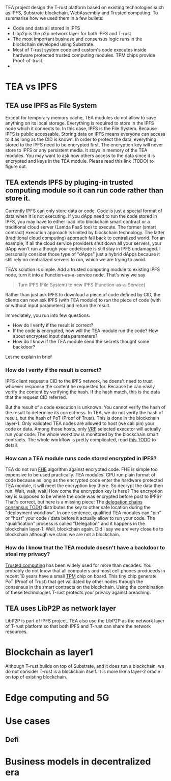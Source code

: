 TEA project design the T-rust platform based on existing technologies such as IPFS, Substrate blockchain, WebAssembly and Trusted computing. To summarise how we used them in a few bullets:
- Code and data all stored in IPFS
- Libp2p is the p2p network layer for both IPFS and T-rust
- The most important businese and consensus logic runs in the blockchain developed using Substrate.
- Most of T-rust system code and custom's code executes inside hardware protected trusted computing modules. TPM chips provide Proof-of-trust.
- 
# TEA vs IPFS
## TEA use IPFS as File System
Except for temporary memory cache, TEA modules do not allow to save anything on its local storage. Everything is required to store in the IPFS node which it connects to.
In this case, IPFS is the File System. Because IPFS is public accessable. Storing data on IPFS means everyone can access to it as long as the CID is known. In order to protect the data, everything stored to the IPFS need to be encrypted first. The encryption key will never store to IPFS or any persistent media. It stays in memory of the TEA modules. You may want to ask how others access to the data since it is encrypted and keys in the TEA module. Please read this link (TODO) to figure out.

## TEA extends IPFS by pluging-in trusted computing module so it can run code rather than store it.
Currently IPFS can only store data or code. Code is just a special format of data when it is not executing. If you dApp need to run the code stored in IPFS, you may have to either load into blockchain smart contract or a traditional cloud server (Lamda FaaS too) to execute. The former (smart contract) execution approach is limited by blockchain technology. The latter (traditional cloud computing) approach fall back to centralized world. For an example, if all the cloud service providers shut down all your servers, your dApp won't run although your code/code is still stay in IPFS undamaged. I personally consider those type of "dApps" just a hybrid dApps because it still rely on centralized servers to run, which we are trying to avoid.

TEA's solution is simple. Add a trusted computing module to existing IPFS node, turn it into a Function-as-a-service node. That's why we say
> Turn IPFS (File System) to new IPFS (Function-as-a-Service)

Rather than just ask IPFS to download a piece of code defined by CID, the clients can now ask IPFS (with TEA module) to *run* the piece of code (with or without input parameters) and return the result.

Immediately, you run into few questions:
- How do I verify if the result is correct?
- If the code is encrypted, how will the TEA module run the code? How about encrypted input data parameters?
- How do I know if the TEA module send the secrets thought some backdoor?

Let me explain in brief
### How do I verify if the result is correct?
IPFS client request a CID to the IPFS network, he doens't need to trust whoever response the content he requested for. Because he can easily verify the content by verifying the hash. If the hash match, this is the data that the request CID referred.

But the result of a code execution is unknown. You cannot verify the hash of the result to determine its correctness. In TEA, we do not verify the hash of result, but the hash of PoT (Proof of Trust). This is done in the blockchain layer-1. Only validated TEA nodes are allowed to host (we call pin) your code or data. Among those hosts, only [VRF](https://en.wikipedia.org/wiki/Verifiable_random_function) selected executor will actually run your code. The whole workflow is monitored by the blockchain smart contracts. The whole workflow is pretty complicated, read [this TODO]() to detail.    

### How can a TEA module runs code stored encrypted in IPFS?
TEA do not run [FHE](https://en.wikipedia.org/wiki/Homomorphic_encryption) algorithm against encrypted code. FHE is simple too expensive to be used practically. TEA modules' CPU run plain format of code because as long as the encrypted code enter the hardware protected TEA module, it will meet the encryption key there. So decrypt the data then run. Wait, wait, wait! How come the encryption key is here? The encryption key is supposed to be where the code was encrypted before post to IPFS? That's correct, but here is a missing piece: The [delegation chains consensus TODO]() distributes the key to other safe location during the "deployment workflow". In one sentence, qualified TEA modules can "pin" or "host" your code / data before it actually allow to run your code. The "qualification" process is called "Delegation" and it happens in the blockchain layer-1. Well, blockchain again. Did I say we are very close tie to blockchain although we claim we are not a blockchain.

### How do I know that the TEA module doesn't have a backdoor to steal my privacy?

[Trusted computing](https://en.wikipedia.org/wiki/Trusted_Computing) has been widely used for more than decades. You probably do not know that all computers and most cell phones produceds in recent 10 years have a small [TPM](https://en.wikipedia.org/wiki/Trusted_Platform_Module) chip on board. This tiny chip generate PoT (Proof of Trust) that get validated by other nodes through the consensus in the smart contracts on the blockchain. Using the combination of these technologies T-rust protects your privacy against breaching. 

## TEA uses LibP2P as network layer

LibP2P is part of IPFS project. TEA also use the LibP2P as the network layer of T-rust platform so that both IPFS and T-rust can share the network resources.

# Blockchain as layer1

Although T-rust builds on top of Substrate, and it does run a blockchain, we do not consider T-rust is a blockchain itself. It is more like a layer-2 oracle on top of existing blockchain. 
# Edge computing and 5G

# Use cases
## Defi

# Business models in decentralized era


